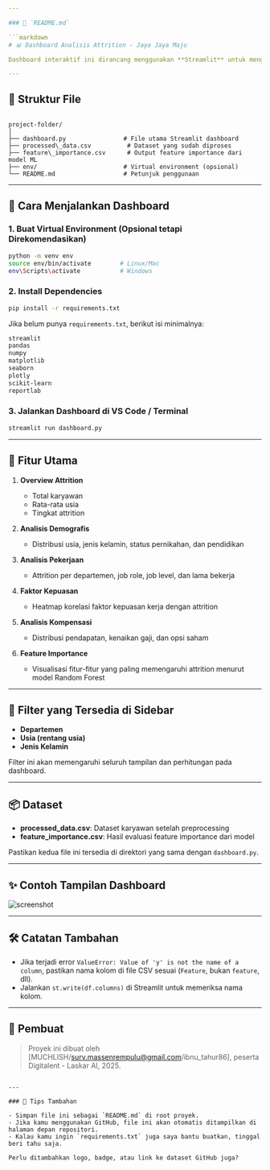 ```yaml
---

### 📄 `README.md`

```markdown
# 📊 Dashboard Analisis Attrition - Jaya Jaya Maju

Dashboard interaktif ini dirancang menggunakan **Streamlit** untuk menganalisis data *employee attrition* di perusahaan Jaya Jaya Maju. Dashboard mencakup berbagai aspek seperti demografi, kepuasan kerja, kompensasi, dan feature importance dari model machine learning.

---
```


## 📁 Struktur File

```

project-folder/
│
├── dashboard.py                # File utama Streamlit dashboard
├── processed\_data.csv          # Dataset yang sudah diproses
├── feature\_importance.csv      # Output feature importance dari model ML
├── env/                        # Virtual environment (opsional)
└── README.md                   # Petunjuk penggunaan

````

---

## 🚀 Cara Menjalankan Dashboard

### 1. **Buat Virtual Environment (Opsional tetapi Direkomendasikan)**

```bash
python -m venv env
source env/bin/activate        # Linux/Mac
env\Scripts\activate           # Windows
````

### 2. **Install Dependencies**

```bash
pip install -r requirements.txt
```

Jika belum punya `requirements.txt`, berikut isi minimalnya:

```txt
streamlit
pandas
numpy
matplotlib
seaborn
plotly
scikit-learn
reportlab
```

### 3. **Jalankan Dashboard di VS Code / Terminal**

```bash
streamlit run dashboard.py
```

---

## 📌 Fitur Utama

1. **Overview Attrition**

   * Total karyawan
   * Rata-rata usia
   * Tingkat attrition

2. **Analisis Demografis**

   * Distribusi usia, jenis kelamin, status pernikahan, dan pendidikan

3. **Analisis Pekerjaan**

   * Attrition per departemen, job role, job level, dan lama bekerja

4. **Faktor Kepuasan**

   * Heatmap korelasi faktor kepuasan kerja dengan attrition

5. **Analisis Kompensasi**

   * Distribusi pendapatan, kenaikan gaji, dan opsi saham

6. **Feature Importance**

   * Visualisasi fitur-fitur yang paling memengaruhi attrition menurut model Random Forest

---

## 🧰 Filter yang Tersedia di Sidebar

* **Departemen**
* **Usia (rentang usia)**
* **Jenis Kelamin**

Filter ini akan memengaruhi seluruh tampilan dan perhitungan pada dashboard.

---

## 📦 Dataset

* **processed\_data.csv**: Dataset karyawan setelah preprocessing
* **feature\_importance.csv**: Hasil evaluasi feature importance dari model

Pastikan kedua file ini tersedia di direktori yang sama dengan `dashboard.py`.

---

## ✨ Contoh Tampilan Dashboard

![screenshot](screenshot_dashboard.png)  <!-- Tambahkan screenshot jika ada -->

---

## 🛠️ Catatan Tambahan

* Jika terjadi error `ValueError: Value of 'y' is not the name of a column`, pastikan nama kolom di file CSV sesuai (`Feature`, bukan `feature`, dll).
* Jalankan `st.write(df.columns)` di Streamlit untuk memeriksa nama kolom.

---

## 👤 Pembuat

> Proyek ini dibuat oleh \[MUCHLISH/surv.massenrempulu@gmail.com/ibnu_tahur86], peserta Digitalent - Laskar AI, 2025.

```

---

### 📎 Tips Tambahan

- Simpan file ini sebagai `README.md` di root proyek.
- Jika kamu menggunakan GitHub, file ini akan otomatis ditampilkan di halaman depan repositori.
- Kalau kamu ingin `requirements.txt` juga saya bantu buatkan, tinggal beri tahu saja.

Perlu ditambahkan logo, badge, atau link ke dataset GitHub juga?
```
